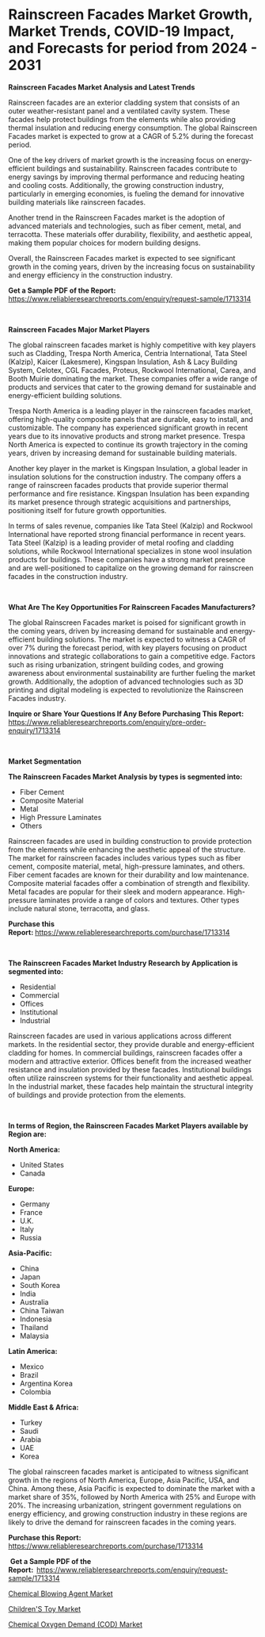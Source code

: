 <p><h1>Rainscreen Facades Market Growth, Market Trends, COVID-19 Impact, and Forecasts for period from 2024 - 2031</h1></p><p><strong>Rainscreen Facades Market Analysis and Latest Trends</strong></p>
<p><p>Rainscreen facades are an exterior cladding system that consists of an outer weather-resistant panel and a ventilated cavity system. These facades help protect buildings from the elements while also providing thermal insulation and reducing energy consumption. The global Rainscreen Facades market is expected to grow at a CAGR of 5.2% during the forecast period.</p><p>One of the key drivers of market growth is the increasing focus on energy-efficient buildings and sustainability. Rainscreen facades contribute to energy savings by improving thermal performance and reducing heating and cooling costs. Additionally, the growing construction industry, particularly in emerging economies, is fueling the demand for innovative building materials like rainscreen facades.</p><p>Another trend in the Rainscreen Facades market is the adoption of advanced materials and technologies, such as fiber cement, metal, and terracotta. These materials offer durability, flexibility, and aesthetic appeal, making them popular choices for modern building designs.</p><p>Overall, the Rainscreen Facades market is expected to see significant growth in the coming years, driven by the increasing focus on sustainability and energy efficiency in the construction industry.</p></p>
<p><strong>Get a Sample PDF of the Report:&nbsp;</strong> <a href="https://www.reliableresearchreports.com/enquiry/request-sample/1713314">https://www.reliableresearchreports.com/enquiry/request-sample/1713314</a></p>
<p>&nbsp;</p>
<p><strong>Rainscreen Facades Major Market Players</strong></p>
<p><p>The global rainscreen facades market is highly competitive with key players such as Cladding, Trespa North America, Centria International, Tata Steel (Kalzip), Kaicer (Lakesmere), Kingspan Insulation, Ash & Lacy Building System, Celotex, CGL Facades, Proteus, Rockwool International, Carea, and Booth Muirie dominating the market. These companies offer a wide range of products and services that cater to the growing demand for sustainable and energy-efficient building solutions.</p><p>Trespa North America is a leading player in the rainscreen facades market, offering high-quality composite panels that are durable, easy to install, and customizable. The company has experienced significant growth in recent years due to its innovative products and strong market presence. Trespa North America is expected to continue its growth trajectory in the coming years, driven by increasing demand for sustainable building materials.</p><p>Another key player in the market is Kingspan Insulation, a global leader in insulation solutions for the construction industry. The company offers a range of rainscreen facades products that provide superior thermal performance and fire resistance. Kingspan Insulation has been expanding its market presence through strategic acquisitions and partnerships, positioning itself for future growth opportunities.</p><p>In terms of sales revenue, companies like Tata Steel (Kalzip) and Rockwool International have reported strong financial performance in recent years. Tata Steel (Kalzip) is a leading provider of metal roofing and cladding solutions, while Rockwool International specializes in stone wool insulation products for buildings. These companies have a strong market presence and are well-positioned to capitalize on the growing demand for rainscreen facades in the construction industry.</p></p>
<p>&nbsp;</p>
<p><strong>What Are The Key Opportunities For Rainscreen Facades Manufacturers?</strong></p>
<p><p>The global Rainscreen Facades market is poised for significant growth in the coming years, driven by increasing demand for sustainable and energy-efficient building solutions. The market is expected to witness a CAGR of over 7% during the forecast period, with key players focusing on product innovations and strategic collaborations to gain a competitive edge. Factors such as rising urbanization, stringent building codes, and growing awareness about environmental sustainability are further fueling the market growth. Additionally, the adoption of advanced technologies such as 3D printing and digital modeling is expected to revolutionize the Rainscreen Facades industry.</p></p>
<p><strong>Inquire or Share Your Questions If Any Before Purchasing This Report:</strong> <a href="https://www.reliableresearchreports.com/enquiry/pre-order-enquiry/1713314">https://www.reliableresearchreports.com/enquiry/pre-order-enquiry/1713314</a></p>
<p>&nbsp;</p>
<p><strong>Market Segmentation</strong></p>
<p><strong>The Rainscreen Facades Market Analysis by types is segmented into:</strong></p>
<p><ul><li>Fiber Cement</li><li>Composite Material</li><li>Metal</li><li>High Pressure Laminates</li><li>Others</li></ul></p>
<p><p>Rainscreen facades are used in building construction to provide protection from the elements while enhancing the aesthetic appeal of the structure. The market for rainscreen facades includes various types such as fiber cement, composite material, metal, high-pressure laminates, and others. Fiber cement facades are known for their durability and low maintenance. Composite material facades offer a combination of strength and flexibility. Metal facades are popular for their sleek and modern appearance. High-pressure laminates provide a range of colors and textures. Other types include natural stone, terracotta, and glass.</p></p>
<p><strong>Purchase this Report:&nbsp;</strong><a href="https://www.reliableresearchreports.com/purchase/1713314">https://www.reliableresearchreports.com/purchase/1713314</a></p>
<p>&nbsp;</p>
<p><strong>The Rainscreen Facades Market Industry Research by Application is segmented into:</strong></p>
<p><ul><li>Residential</li><li>Commercial</li><li>Offices</li><li>Institutional</li><li>Industrial</li></ul></p>
<p><p>Rainscreen facades are used in various applications across different markets. In the residential sector, they provide durable and energy-efficient cladding for homes. In commercial buildings, rainscreen facades offer a modern and attractive exterior. Offices benefit from the increased weather resistance and insulation provided by these facades. Institutional buildings often utilize rainscreen systems for their functionality and aesthetic appeal. In the industrial market, these facades help maintain the structural integrity of buildings and provide protection from the elements.</p></p>
<p>&nbsp;</p>
<p><strong>In terms of Region, the Rainscreen Facades Market Players available by Region are:</strong></p>
<p>
    <p> <strong> North America: </strong>
        <ul>
            <li>United States</li>
            <li>Canada</li>
        </ul>
        </p> 
    <p> <strong> Europe: </strong>
        <ul>
            <li>Germany</li>
            <li>France</li>
            <li>U.K.</li>
            <li>Italy</li>
            <li>Russia</li>
        </ul>
        </p> 
    <p> <strong> Asia-Pacific: </strong>
        <ul>
            <li>China</li>
            <li>Japan</li>
            <li>South Korea</li>
            <li>India</li>
            <li>Australia</li>
            <li>China Taiwan</li>
            <li>Indonesia</li>
            <li>Thailand</li>
            <li>Malaysia</li>
        </ul>
        </p> 
    <p> <strong> Latin America: </strong>
        <ul>
            <li>Mexico</li>
            <li>Brazil</li>
            <li>Argentina Korea</li>
            <li>Colombia</li>
        </ul>
        </p> 
    <p> <strong> Middle East & Africa: </strong>
        <ul>
            <li>Turkey</li>
            <li>Saudi</li>
            <li>Arabia</li>
            <li>UAE</li>
            <li>Korea</li>
        </ul>
    </p>
    </p>
<p><p>The global rainscreen facades market is anticipated to witness significant growth in the regions of North America, Europe, Asia Pacific, USA, and China. Among these, Asia Pacific is expected to dominate the market with a market share of 35%, followed by North America with 25% and Europe with 20%. The increasing urbanization, stringent government regulations on energy efficiency, and growing construction industry in these regions are likely to drive the demand for rainscreen facades in the coming years.</p></p>
<p><strong>Purchase this Report: </strong><a href="https://www.reliableresearchreports.com/purchase/1713314">https://www.reliableresearchreports.com/purchase/1713314</a></p>
<p>&nbsp;<strong>Get a Sample PDF of the Report:&nbsp;&nbsp;</strong><a href="https://www.reliableresearchreports.com/enquiry/request-sample/1713314">https://www.reliableresearchreports.com/enquiry/request-sample/1713314</a></p>
<p><strong></strong></p>
<p><p><a href="https://view.publitas.com/reportprime-1/chemical-blowing-agent-market-furnish-information-about-market-size-market-share-market-dynamics-and-projections-spanning-from-2024-to-2031/">Chemical Blowing Agent Market</a></p><p><a href="https://view.publitas.com/reportprime-1/childrens-toy-market-research-report-unlocks-analysis-on-the-market-financial-status-market-size-and-market-revenue-upto-2031/">Children'S Toy Market</a></p><p><a href="https://view.publitas.com/reportprime-1/chemical-oxygen-demand-cod-market-a-comprehensive-report-of-its-market-share-growth-trends-2024-2031/">Chemical Oxygen Demand (COD) Market</a></p></p>